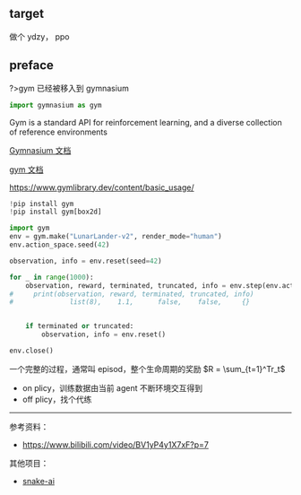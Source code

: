 
## target

做个 ydzy， ppo

## preface

?>gym 已经被移入到 gymnasium

```python
import gymnasium as gym
```

Gym is a standard API for reinforcement learning, and a diverse collection of reference environments


[Gymnasium 文档](https://gymnasium.farama.org/)  

[gym 文档](https://www.gymlibrary.dev/)

https://www.gymlibrary.dev/content/basic_usage/


```python
!pip install gym
!pip install gym[box2d]
```

```python
import gym
env = gym.make("LunarLander-v2", render_mode="human")
env.action_space.seed(42)

observation, info = env.reset(seed=42)

for _ in range(1000):
    observation, reward, terminated, truncated, info = env.step(env.action_space.sample())
#     print(observation, reward, terminated, truncated, info)
#              list(8),    1.1,      false,    false,     {}


    if terminated or truncated:
        observation, info = env.reset()

env.close()
```

一个完整的过程，通常叫 episod，整个生命周期的奖励 $R = \sum_{t=1}^Tr_t$


- on plicy，训练数据由当前 agent 不断环境交互得到
- off plicy，找个代练


---------

参考资料：
- https://www.bilibili.com/video/BV1yP4y1X7xF?p=7

其他项目：
- [snake-ai](https://github.com/linyiLYi/snake-ai)

